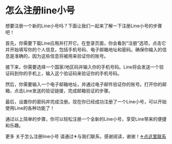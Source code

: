 # 怎么注册line小号

想要注册一个新的Line小号吗？下面让我们一起来了解一下注册Line小号的步骤吧！

首先，你需要下载Line应用并打开它。在登录页面，你会看到“注册”选项，点击它并开始填写你的个人信息，包括手机号码、电子邮箱地址和密码。确保你输入的信息是准确的，因为这些信息将被用来验证你的账号。

接下来，你需要选择一个国家/地区码并输入你的手机号码。Line将会发送一个验证码到你的手机上，输入这个验证码来验证你的手机号码。

然后，你需要输入一个电子邮箱地址，并通过电子邮件验证你的账号。打开你的邮箱，点击Line发送的验证链接，完成邮箱验证的步骤。

最后，设置你的密码并完成注册。现在你已经成功注册了一个Line小号，可以开始使用Line的各种功能了！

通过以上简单的步骤，你可以轻松注册一个全新的Line小号，享受Line带来的便捷和乐趣。

更多 关于怎么注册line小号 请通过✈与我们联系，感谢阅读，谢谢！[✈点这里联系](https://sms.k02.cc)